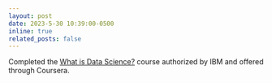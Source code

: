 ```yaml
---
layout: post
date: 2023-5-30 10:39:00-0500
inline: true
related_posts: false
---
```


Completed the [What is Data Science?](https://coursera.org/share/490ddca8ba2e3b967d9663ba42b3285d) course authorized by IBM and offered through Coursera.

